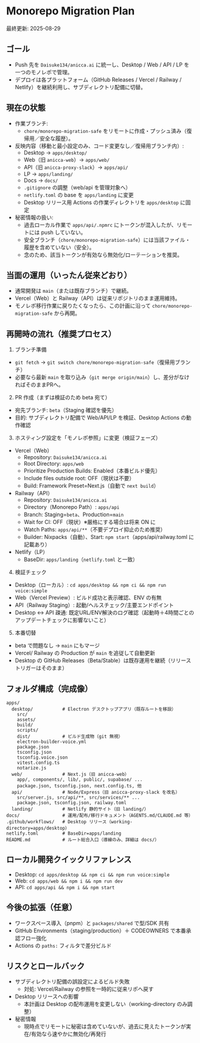 # Monorepo Migration Plan

最終更新: 2025-08-29

## ゴール
- Push 先を `Daisuke134/anicca.ai` に統一し、Desktop / Web / API / LP を一つのモノレポで管理。
- デプロイは各プラットフォーム（GitHub Releases / Vercel / Railway / Netlify）を継続利用し、サブディレクトリ配備に切替。

## 現在の状態
- 作業ブランチ:
  - `chore/monorepo-migration-safe` をリモートに作成・プッシュ済み（復帰用／安全な履歴）。
- 反映内容（移動と最小設定のみ、コード変更なし／復帰用ブランチ内）:
  - Desktop → `apps/desktop/`
  - Web（旧 `anicca-web`）→ `apps/web/`
  - API（旧 `anicca-proxy-slack`）→ `apps/api/`
  - LP → `apps/landing/`
  - Docs → `docs/`
  - `.gitignore` の調整（web/api を管理対象へ）
  - `netlify.toml` の base を `apps/landing` に変更
  - Desktop リリース用 Actions の作業ディレクトリを `apps/desktop` に固定
- 秘密情報の扱い:
  - 過去ローカル作業で `apps/api/.npmrc` にトークンが混入したが、リモートには push していない。
  - 安全ブランチ（`chore/monorepo-migration-safe`）には当該ファイル・履歴を含めていない（安全）。
  - 念のため、該当トークンが有効なら無効化/ローテーションを推奨。

## 当面の運用（いったん従来どおり）
- 通常開発は `main`（または既存ブランチ）で継続。
- Vercel（Web）と Railway（API）は従来リポジトリのまま運用維持。
- モノレポ移行作業に戻りたくなったら、この計画に沿って `chore/monorepo-migration-safe` から再開。

## 再開時の流れ（推奨プロセス）
1) ブランチ準備
- `git fetch` → `git switch chore/monorepo-migration-safe`（復帰用ブランチ）
- 必要なら最新 `main` を取り込み（`git merge origin/main`）し、差分がなければそのままPRへ。

2) PR 作成（まずは検証のため beta 宛て）
- 宛先ブランチ: `beta`（Staging 確認を優先）
- 目的: サブディレクトリ配備で Web/API/LP を検証、Desktop Actions の動作確認

3) ホスティング設定を「モノレポ参照」に変更（検証フェーズ）
- Vercel（Web）
  - Repository: `Daisuke134/anicca.ai`
  - Root Directory: `apps/web`
  - Prioritize Production Builds: Enabled（本番ビルド優先）
  - Include files outside root: OFF（現状は不要）
  - Build: Framework Preset=Next.js（自動で `next build`）
- Railway（API）
  - Repository: `Daisuke134/anicca.ai`
  - Directory（Monorepo Path）: `apps/api`
  - Branch: Staging=`beta`、Production=`main`
  - Wait for CI: OFF（現状）※厳格にする場合は将来 ON に
  - Watch Paths: `apps/api/**`（不要デプロイ抑止のため推奨）
  - Builder: Nixpacks（自動）、Start: `npm start`（apps/api/railway.toml に記載あり）
- Netlify（LP）
  - BaseDir: `apps/landing`（`netlify.toml` と一致）

4) 検証チェック
- Desktop（ローカル）: `cd apps/desktop && npm ci && npm run voice:simple`
- Web（Vercel Preview）: ビルド成功と表示確認、ENV の有無
- API（Railway Staging）: 起動/ヘルスチェック/主要エンドポイント
- Desktop ↔ API 疎通: 既定URL/ENV解決のログ確認（起動時＋4時間ごとのアップデートチェックに影響ないこと）

5) 本番切替
- beta で問題なし → `main` にもマージ
- Vercel/ Railway の Production が `main` を追従して自動更新
- Desktop の GitHub Releases（Beta/Stable）は既存運用を継続（リリーストリガーはそのまま）

## フォルダ構成（完成像）
```
apps/
  desktop/           # Electron デスクトップアプリ（既存ルートを移設）
    src/
    assets/
    build/
    scripts/
    dist/            # ビルド生成物（git 無視）
    electron-builder-voice.yml
    package.json
    tsconfig.json
    tsconfig.voice.json
    vitest.config.ts
    notarize.js
  web/               # Next.js（旧 anicca-web）
    app/, components/, lib/, public/, supabase/ ...
    package.json, tsconfig.json, next.config.ts, 他
  api/               # Node/Express（旧 anicca-proxy-slack を改名）
    src/server.js, src/api/**, src/services/** ...
    package.json, tsconfig.json, railway.toml
  landing/           # Netlify 静的サイト（旧 landing/）
docs/                # 運用/配布/移行ドキュメント（AGENTS.md/CLAUDE.md 等）
.github/workflows/   # Desktop リリース（working-directory=apps/desktop）
netlify.toml         # BaseDir=apps/landing
README.md            # ルート総合入口（導線のみ、詳細は docs/）
```

## ローカル開発クイックリファレンス
- Desktop: `cd apps/desktop && npm ci && npm run voice:simple`
- Web: `cd apps/web && npm i && npm run dev`
- API: `cd apps/api && npm i && npm start`

## 今後の拡張（任意）
- ワークスペース導入（pnpm）と `packages/shared` で型/SDK 共有
- GitHub Environments（staging/production）＋ CODEOWNERS で本番承認フロー強化
- Actions の `paths:` フィルタで差分ビルド

## リスクとロールバック
- サブディレクトリ配備の誤設定によるビルド失敗
  - 対処: Vercel/Railway の参照を一時的に従来リポへ戻す
- Desktop リリースへの影響
  - 本計画は Desktop の配布運用を変更しない（working-directory のみ調整）
- 秘密情報
  - 現時点でリモートに秘密は含めていないが、過去に見えたトークンが実在/有効なら速やかに無効化/再発行

